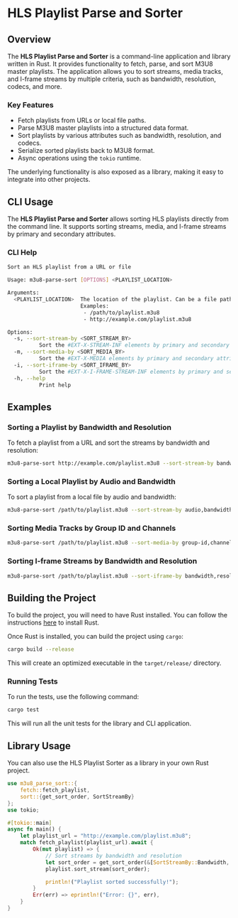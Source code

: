 # HLS Playlist Parse and Sorter

## Overview

The **HLS Playlist Parse and Sorter** is a command-line application and library written in Rust. It provides functionality to fetch, parse, and sort M3U8 master playlists. The application allows you to sort streams, media tracks, and I-frame streams by multiple criteria, such as bandwidth, resolution, codecs, and more.

### Key Features

- Fetch playlists from URLs or local file paths.
- Parse M3U8 master playlists into a structured data format.
- Sort playlists by various attributes such as bandwidth, resolution, and codecs.
- Serialize sorted playlists back to M3U8 format.
- Async operations using the `tokio` runtime.
  
The underlying functionality is also exposed as a library, making it easy to integrate into other projects.

## CLI Usage

The **HLS Playlist Parse and Sorter** allows sorting HLS playlists directly from the command line. It supports sorting streams, media, and I-frame streams by primary and secondary attributes.

### CLI Help

```sh
Sort an HLS playlist from a URL or file

Usage: m3u8-parse-sort [OPTIONS] <PLAYLIST_LOCATION>

Arguments:
  <PLAYLIST_LOCATION>  The location of the playlist. Can be a file path or an HTTP URL.
                       Examples:
                        - /path/to/playlist.m3u8
                        - http://example.com/playlist.m3u8

Options:
  -s, --sort-stream-by <SORT_STREAM_BY>
          Sort the #EXT-X-STREAM-INF elements by primary and secondary attributes (format: primary,secondary) [possible values: bandwidth, average-bandwidth, codecs, resolution, frame-rate, video-range, audio, closed-captions, uri]
  -m, --sort-media-by <SORT_MEDIA_BY>
          Sort the #EXT-X-MEDIA elements by primary and secondary attributes (format: primary,secondary) [possible values: type, group-id, name, language, default, auto-select, channels, uri]
  -i, --sort-iframe-by <SORT_IFRAME_BY>
          Sort the #EXT-X-I-FRAME-STREAM-INF elements by primary and secondary attributes (format: primary,secondary) [possible values: bandwidth, codecs, resolution, video-range, uri]
  -h, --help
          Print help
```

## Examples

### Sorting a Playlist by Bandwidth and Resolution

To fetch a playlist from a URL and sort the streams by bandwidth and resolution:

```sh
m3u8-parse-sort http://example.com/playlist.m3u8 --sort-stream-by bandwidth,resolution
```

### Sorting a Local Playlist by Audio and Bandwidth

To sort a playlist from a local file by audio and bandwidth:

```sh
m3u8-parse-sort /path/to/playlist.m3u8 --sort-stream-by audio,bandwidth
```

### Sorting Media Tracks by Group ID and Channels

```sh
m3u8-parse-sort /path/to/playlist.m3u8 --sort-media-by group-id,channels
```

### Sorting I-frame Streams by Bandwidth and Resolution

```sh
m3u8-parse-sort /path/to/playlist.m3u8 --sort-iframe-by bandwidth,resolution
```

## Building the Project

To build the project, you will need to have Rust installed. You can follow the instructions [here](https://www.rust-lang.org/tools/install) to install Rust.

Once Rust is installed, you can build the project using `cargo`:

```sh
cargo build --release
```

This will create an optimized executable in the `target/release/` directory.

### Running Tests

To run the tests, use the following command:

```sh
cargo test
```

This will run all the unit tests for the library and CLI application.

## Library Usage

You can also use the HLS Playlist Sorter as a library in your own Rust project.

```rust
use m3u8_parse_sort::{
    fetch::fetch_playlist,
    sort::{get_sort_order, SortStreamBy}
};
use tokio;

#[tokio::main]
async fn main() {
    let playlist_url = "http://example.com/playlist.m3u8";
    match fetch_playlist(playlist_url).await {
        Ok(mut playlist) => {
            // Sort streams by bandwidth and resolution
            let sort_order = get_sort_order(&[SortStreamBy::Bandwidth, SortStreamBy::Resolution]);
            playlist.sort_stream(sort_order);

            println!("Playlist sorted successfully!");
        }
        Err(err) => eprintln!("Error: {}", err),
    }
}
```

